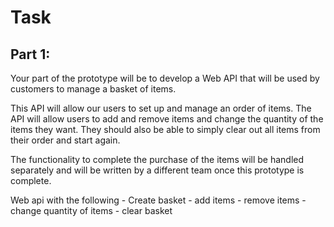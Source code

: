 # Task

## Part 1:

Your part of the prototype will be to develop a Web API that will be used by customers to manage a basket of items.

This API will allow our users to set up and manage an order of items. The API will allow users to add and remove items and change the quantity of the items they want. They should also be able to simply clear out all items from their order and start again.

The functionality to complete the purchase of the items will be handled separately and will be written by a different team once this prototype is complete.  

Web api with the following 
    - Create basket
    - add items
    - remove items
    - change quantity of items
    - clear basket
